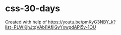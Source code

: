 # css-30-days
Created with help of https://youtu.be/pmKyG3NBY_k?list=PLWKjhJtqVAbl1AfjiGyYxwpdAPi5v-1OU